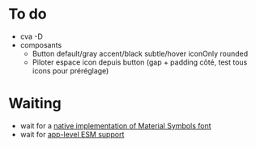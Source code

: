 # To do

- cva -D
- composants
  - Button default/gray accent/black subtle/hover iconOnly rounded
  - Piloter espace icon depuis button (gap + padding côté, test tous icons pour préréglage)

# Waiting

- wait for a [native implementation of Material Symbols font](https://github.com/vercel/next.js/discussions/42881)
- wait for [app-level ESM support](https://github.com/vercel/next.js/discussions/59455)
